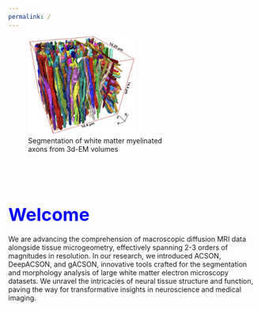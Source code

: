 ```yaml
---
permalink: /
---
```

<figure style="width: 300px; height: 300px;">
  <img src="/images/acson_seg.png" alt="Myelinated axons in white matter" style="width: 220px; height: 200px;" />
  <figcaption>Segmentation of white matter myelinated axons from 3d-EM volumes</figcaption>
</figure>

# <span style="font-size: 36px; color: blue; font-weight: bold;">Welcome</span>


We are advancing the comprehension of macroscopic diffusion MRI data alongside tissue microgeometry, effectively spanning 2-3 orders of magnitudes in resolution. In our research, we introduced ACSON, DeepACSON, and gACSON, innovative tools crafted for the segmentation and morphology analysis of large white matter electron microscopy datasets. We unravel the intricacies of neural tissue structure and function, paving the way for transformative insights in neuroscience and medical imaging.

